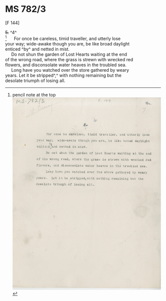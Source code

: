 # MS 782/3

[F 144]

~~5.~~ ^4^ \
[^1]
&nbsp;&nbsp;&nbsp;&nbsp;&nbsp;For once be careless, timid traveller, and utterly lose \
your way; wide-awake though you are, be like broad daylight \
enticed ^by^ and netted in mist. \
&nbsp;&nbsp;&nbsp;&nbsp;&nbsp;Do not shun the garden of Lost Hearts waiting at the end \
of the wrong road, where the grass is strewn with wrecked red \
flowers, and disconsolate water heaves in the troubled sea. \
&nbsp;&nbsp;&nbsp;&nbsp;&nbsp;Long have you watched over the store gathered by weary \
years. Let it be stripped^,^ with nothing remaining but the \
desolate triumph of losing all. 
[^1]: pencil note at the top 
![p31](MS782_3-031.jpg)
